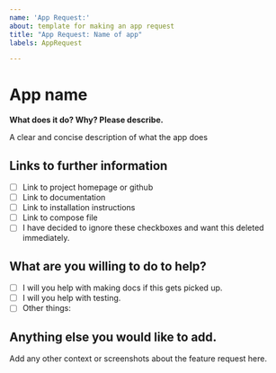 ```yaml
---
name: 'App Request:'
about: template for making an app request
title: "App Request: Name of app"
labels: AppRequest

---
```


# App name

**What does it do? Why? Please describe.**

A clear and concise description of what the app does

## Links to further information

- [ ] Link to project homepage or github
- [ ] Link to documentation
- [ ] Link to installation instructions
- [ ] Link to compose file
- [ ] I have decided to ignore these checkboxes and want this deleted immediately.

## What are you willing to do to help?

- [ ] I will you help with making docs if this gets picked up.
- [ ] I will you help with testing.
- [ ] Other things:

## Anything else you would like to add.

Add any other context or screenshots about the feature request here.
